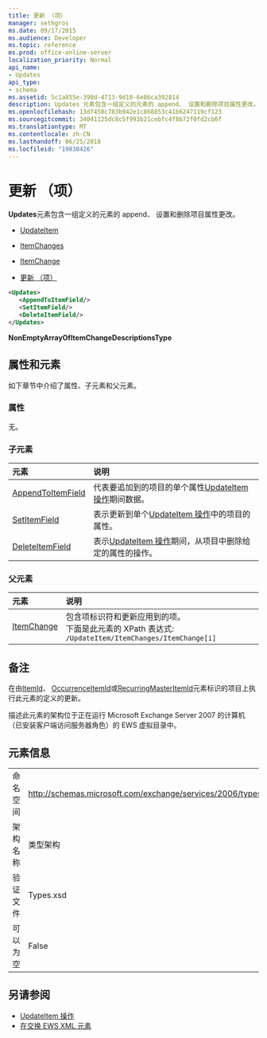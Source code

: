 ```yaml
---
title: 更新 （项）
manager: sethgros
ms.date: 09/17/2015
ms.audience: Developer
ms.topic: reference
ms.prod: office-online-server
localization_priority: Normal
api_name:
- Updates
api_type:
- schema
ms.assetid: 5c1a855e-390d-4713-9d10-6e86ca392814
description: Updates 元素包含一组定义的元素的 append、 设置和删除项目属性更改。
ms.openlocfilehash: 13df458c783b942e1c868853c41b6247119cf123
ms.sourcegitcommit: 34041125dc8c5f993b21cebfc4f8b72f0fd2cb6f
ms.translationtype: MT
ms.contentlocale: zh-CN
ms.lasthandoff: 06/25/2018
ms.locfileid: "19838426"
---
```

# <a name="updates-item"></a>更新 （项）

**Updates**元素包含一组定义的元素的 append、 设置和删除项目属性更改。 
  
- [UpdateItem](updateitem.md)
  
- [ItemChanges](itemchanges.md)
  
- [ItemChange](itemchange.md)
  
- [更新 （项）](updates-item.md)
  
```xml
<Updates>
   <AppendToItemField/>
   <SetItemField/>
   <DeleteItemField/>
</Updates>
```

**NonEmptyArrayOfItemChangeDescriptionsType**

## <a name="attributes-and-elements"></a>属性和元素

如下章节中介绍了属性、子元素和父元素。
  
### <a name="attributes"></a>属性

无。
  
### <a name="child-elements"></a>子元素

|**元素**|**说明**|
|:-----|:-----|
|[AppendToItemField](appendtoitemfield.md) <br/> |代表要追加到的项目的单个属性[UpdateItem 操作](updateitem-operation.md)期间数据。  <br/> |
|[SetItemField](setitemfield.md) <br/> |表示更新到单个[UpdateItem 操作](updateitem-operation.md)中的项目的属性。  <br/> |
|[DeleteItemField](deleteitemfield.md) <br/> |表示[UpdateItem 操作](updateitem-operation.md)期间，从项目中删除给定的属性的操作。  <br/> |
   
### <a name="parent-elements"></a>父元素

|**元素**|**说明**|
|:-----|:-----|
|[ItemChange](itemchange.md) <br/> |包含项标识符和更新应用到的项。  <br/> 下面是此元素的 XPath 表达式:  `/UpdateItem/ItemChanges/ItemChange[i]` <br/> |
   
## <a name="remarks"></a>备注

在由[ItemId](itemid.md)、 [OccurrenceItemId](occurrenceitemid.md)或[RecurringMasterItemId](recurringmasteritemid.md)元素标识的项目上执行此元素的定义的更新。 
  
描述此元素的架构位于正在运行 Microsoft Exchange Server 2007 的计算机（已安装客户端访问服务器角色）的 EWS 虚拟目录中。
  
## <a name="element-information"></a>元素信息

|||
|:-----|:-----|
|命名空间  <br/> |http://schemas.microsoft.com/exchange/services/2006/types  <br/> |
|架构名称  <br/> |类型架构  <br/> |
|验证文件  <br/> |Types.xsd  <br/> |
|可以为空  <br/> |False  <br/> |
   
## <a name="see-also"></a>另请参阅

- [UpdateItem 操作](updateitem-operation.md)
- [在交换 EWS XML 元素](ews-xml-elements-in-exchange.md)

